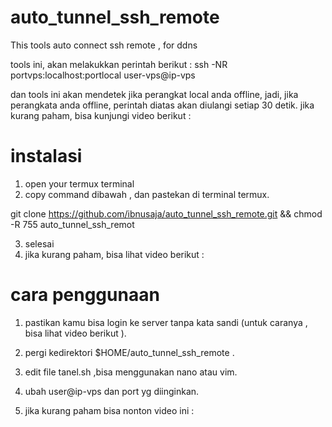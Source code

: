 # auto_tunnel_ssh_remote
This tools auto connect ssh remote , for ddns 

tools ini, akan melakukkan perintah berikut :
ssh -NR portvps:localhost:portlocal user-vps@ip-vps

dan tools ini akan mendetek jika perangkat local anda offline, 
jadi, jika perangkata anda offline, perintah diatas akan diulangi setiap 30 detik.
jika kurang paham, bisa kunjungi video berikut : 


# instalasi 
1. open your termux terminal 
2. copy command dibawah , dan pastekan di terminal termux.


git clone https://github.com/ibnusaja/auto_tunnel_ssh_remote.git && chmod -R 755 auto_tunnel_ssh_remot

3. selesai
4. jika kurang paham, bisa lihat video berikut : 

# cara penggunaan 
1. pastikan kamu bisa login ke server tanpa kata sandi (untuk caranya , bisa lihat video berikut  ).

2. pergi kedirektori $HOME/auto_tunnel_ssh_remote .
4. edit file tanel.sh ,bisa menggunakan nano atau vim.
5. ubah user@ip-vps dan port yg diinginkan.
6. jika kurang paham bisa nonton video ini : 



